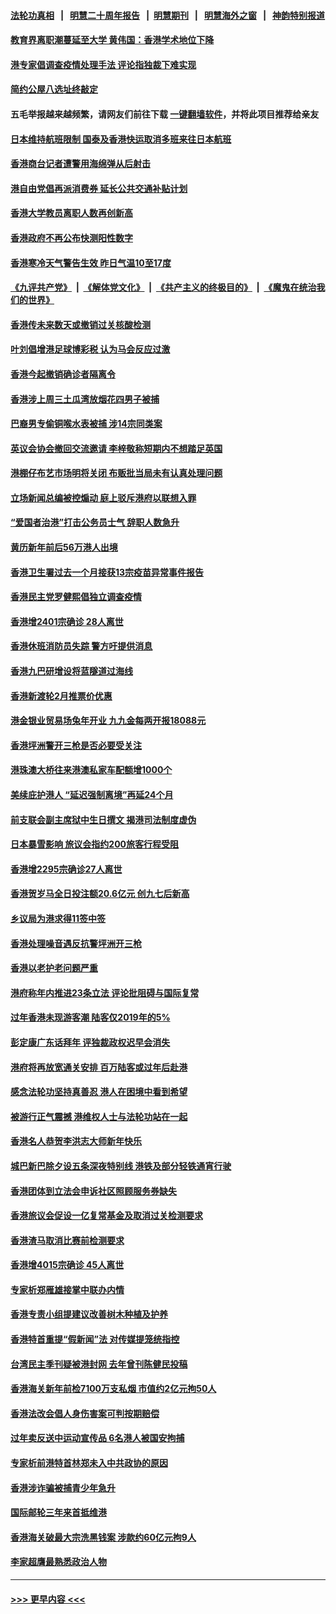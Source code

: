 #### [法轮功真相](https://github.com/gfw-breaker/truth/blob/master/README.md?t=0) &nbsp;&nbsp;|&nbsp;&nbsp; [明慧二十周年报告](https://github.com/gfw-breaker/mh-reports/blob/master/README.md?t=0) &nbsp;&nbsp;|&nbsp;&nbsp;[明慧期刊](https://github.com/gfw-breaker/mh-qikan) &nbsp;&nbsp;|&nbsp;&nbsp; [明慧海外之窗](https://github.com/gfw-breaker/mh-news/blob/master/README.md?t=0) &nbsp;&nbsp;|&nbsp;&nbsp; [神韵特别报道](https://github.com/gfw-breaker/mh-news/blob/master/shenyun.md?t=0)
#### [教育界离职潮蔓延至大学 黄伟国：香港学术地位下降](../pages/nsc415/n13919257.md?t=02010043) 
#### [港专家倡调查疫情处理手法 评论指独裁下难实现](../pages/nsc415/n13919254.md?t=02010043) 
#### [简约公屋八选址终敲定](../pages/nsc415/n13919103.md?t=02010043) 
#### 五毛举报越来越频繁，请网友们前往下载 [一键翻墙软件](https://github.com/gfw-breaker/ssr-accounts)，并将此项目推荐给亲友
#### [日本维持航班限制 国泰及香港快运取消多班来往日本航班](../pages/nsc415/n13919108.md?t=02010043) 
#### [香港商台记者遭警用海绵弹从后射击](../pages/nsc415/n13919101.md?t=02010043) 
#### [港自由党倡再派消费券 延长公共交通补贴计划](../pages/nsc415/n13919092.md?t=02010043) 
#### [香港大学教员离职人数再创新高](../pages/nsc415/n13919084.md?t=02010043) 
#### [香港政府不再公布快测阳性数字](../pages/nsc415/n13919071.md?t=02010043) 
#### [香港寒冷天气警告生效 昨日气温10至17度](../pages/nsc415/n13918235.md?t=02010043) 
#### [《九评共产党》](https://github.com/begood0513/9ping.md/blob/master/README.md) &nbsp;|&nbsp; [《解体党文化》](../../../../jtdwh.md/blob/master/README.md)  &nbsp;|&nbsp; [《共产主义的终极目的》](../../../../gczydzjmd.md/blob/master/README.md) &nbsp;|&nbsp; [《魔鬼在统治我们的世界》](../../../../mgztzwmdsj.md/blob/master/README.md) 
#### [香港传未来数天或撤销过关核酸检测](../pages/nsc415/n13918234.md?t=02010043) 
#### [叶刘倡增港足球博彩税 认为马会反应过激](../pages/nsc415/n13918225.md?t=02010043) 
#### [香港今起撤销确诊者隔离令](../pages/nsc415/n13918214.md?t=02010043) 
#### [香港涉上周三土瓜湾放烟花四男子被捕](../pages/nsc415/n13918221.md?t=02010043) 
#### [巴裔男专偷铜喉水表被捕 涉14宗同类案](../pages/nsc415/n13918194.md?t=02010043) 
#### [英议会协会撤回交流邀请 李梓敬称短期内不想踏足英国](../pages/nsc415/n13918204.md?t=02010043) 
#### [港棚仔布艺市场明将关闭 布贩批当局未有认真处理问题](../pages/nsc415/n13918191.md?t=02010043) 
#### [立场新闻总编被控煽动 庭上驳斥港府以联想入罪](../pages/nsc415/n13917525.md?t=02010043) 
#### [“爱国者治港”打击公务员士气 辞职人数急升](../pages/nsc415/n13916966.md?t=02010043) 
#### [黄历新年前后56万港人出境](../pages/nsc415/n13916443.md?t=02010043) 
#### [香港卫生署过去一个月接获13宗疫苗异常事件报告](../pages/nsc415/n13916442.md?t=02010043) 
#### [香港民主党罗健熙倡独立调查疫情](../pages/nsc415/n13916436.md?t=02010043) 
#### [香港增2401宗确诊 28人离世](../pages/nsc415/n13916426.md?t=02010043) 
#### [香港休班消防员失踪 警方吁提供消息](../pages/nsc415/n13916405.md?t=02010043) 
#### [香港九巴研增设将蓝隧道过海线](../pages/nsc415/n13916396.md?t=02010043) 
#### [香港新渡轮2月推票价优惠](../pages/nsc415/n13916393.md?t=02010043) 
#### [港金银业贸易场兔年开业 九九金每两开报18088元](../pages/nsc415/n13916388.md?t=02010043) 
#### [香港坪洲警开三枪是否必要受关注](../pages/nsc415/n13916384.md?t=02010043) 
#### [港珠澳大桥往来港澳私家车配额增1000个](../pages/nsc415/n13916370.md?t=02010043) 
#### [美续庇护港人 “延迟强制离境”再延24个月](../pages/nsc415/n13916361.md?t=02010043) 
#### [前支联会副主席狱中生日撰文 揭港司法制度虚伪](../pages/nsc415/n13915973.md?t=02010043) 
#### [日本暴雪影响 旅议会指约200旅客行程受阻](../pages/nsc415/n13915732.md?t=02010043) 
#### [香港增2295宗确诊27人离世](../pages/nsc415/n13915725.md?t=02010043) 
#### [香港贺岁马全日投注额20.6亿元 创九七后新高](../pages/nsc415/n13915716.md?t=02010043) 
#### [乡议局为港求得11签中签](../pages/nsc415/n13915696.md?t=02010043) 
#### [香港处理噪音遇反抗警坪洲开三枪](../pages/nsc415/n13915682.md?t=02010043) 
#### [香港以老护老问题严重](../pages/nsc415/n13915666.md?t=02010043) 
#### [港府称年内推进23条立法 评论批阻碍与国际复常](../pages/nsc415/n13915074.md?t=02010043) 
#### [过年香港未现游客潮 陆客仅2019年的5%](../pages/nsc415/n13914334.md?t=02010043) 
#### [彭定康广东话拜年 评独裁政权迟早会消失](../pages/nsc415/n13914036.md?t=02010043) 
#### [港府将再放宽通关安排 百万陆客或过年后赴港](../pages/nsc415/n13914115.md?t=02010043) 
#### [感念法轮功坚持真善忍 港人在困境中看到希望](../pages/nsc415/n13912364.md?t=02010043) 
#### [被游行正气震撼 港维权人士与法轮功站在一起](../pages/nsc415/n13912399.md?t=02010043) 
#### [香港名人恭贺李洪志大师新年快乐](../pages/nsc415/n13912149.md?t=02010043) 
#### [城巴新巴除夕设五条深夜特别线 港铁及部分轻铁通宵行驶](../pages/nsc415/n13911481.md?t=02010043) 
#### [香港团体到立法会申诉社区照顾服务券缺失](../pages/nsc415/n13911465.md?t=02010043) 
#### [香港旅议会促设一亿复常基金及取消过关检测要求](../pages/nsc415/n13911458.md?t=02010043) 
#### [香港渣马取消比赛前检测要求](../pages/nsc415/n13911415.md?t=02010043) 
#### [香港增4015宗确诊 45人离世](../pages/nsc415/n13911411.md?t=02010043) 
#### [专家析郑雁雄接掌中联办内情](../pages/nsc415/n13911383.md?t=02010043) 
#### [香港专责小组提建议改善树木种植及护养](../pages/nsc415/n13911379.md?t=02010043) 
#### [香港特首重提“假新闻”法 对传媒提笼统指控](../pages/nsc415/n13910015.md?t=02010043) 
#### [台湾民主季刊疑被港封网 去年曾刊陈健民投稿](../pages/nsc415/n13911368.md?t=02010043) 
#### [香港海关新年前检7100万支私烟 市值约2亿元拘50人](../pages/nsc415/n13911360.md?t=02010043) 
#### [香港法改会倡人身伤害案可判按期赔偿](../pages/nsc415/n13911352.md?t=02010043) 
#### [过年卖反送中运动宣传品 6名港人被国安拘捕](../pages/nsc415/n13911341.md?t=02010043) 
#### [专家析前港特首林郑未入中共政协的原因](../pages/nsc415/n13909867.md?t=02010043) 
#### [香港涉诈骗被捕青少年急升](../pages/nsc415/n13910443.md?t=02010043) 
#### [国际邮轮三年来首抵维港](../pages/nsc415/n13910437.md?t=02010043) 
#### [香港海关破最大宗洗黑钱案 涉款约60亿元拘9人](../pages/nsc415/n13910432.md?t=02010043) 
#### [李家超膺最熟悉政治人物](../pages/nsc415/n13910419.md?t=02010043) 

----
#### [ >>> 更早内容 <<< ](../indexes/nsc415-earlier.md)
